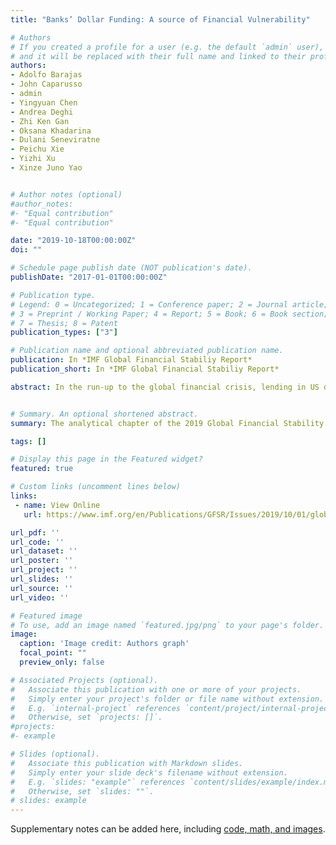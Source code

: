 ```yaml
---
title: "Banks’ Dollar Funding: A source of Financial Vulnerability"

# Authors
# If you created a profile for a user (e.g. the default `admin` user), write the username (folder name) here 
# and it will be replaced with their full name and linked to their profile.
authors:
- Adolfo Barajas
- John Caparusso
- admin
- Yingyuan Chen
- Andrea Deghi
- Zhi Ken Gan
- Oksana Khadarina
- Dulani Seneviratne
- Peichu Xie
- Yizhi Xu 
- Xinze Juno Yao


# Author notes (optional)
#author_notes:
#- "Equal contribution"
#- "Equal contribution"

date: "2019-10-18T00:00:00Z"
doi: ""

# Schedule page publish date (NOT publication's date).
publishDate: "2017-01-01T00:00:00Z"

# Publication type.
# Legend: 0 = Uncategorized; 1 = Conference paper; 2 = Journal article;
# 3 = Preprint / Working Paper; 4 = Report; 5 = Book; 6 = Book section;
# 7 = Thesis; 8 = Patent
publication_types: ["3"]

# Publication name and optional abbreviated publication name.
publication: In *IMF Global Financial Stabiliy Report*
publication_short: In *IMF Global Financial Stabiliy Report*

abstract: In the run-up to the global financial crisis, lending in US dollars by global banks headquartered outside the United States (global non-US banks), together with their reliance on short-term and volatile wholesale funding, became crucial transmission mechanisms for shocks that originated in the major funding markets for US dollars. Whereas regulation following the crisis has improved the resilience of banking sectors in many dimensions, these mechanisms remain a source of vulnerability for the global financial system. This chapter constructs three measures to gauge the degree of US dollar funding fragility of global non-US banks and describes their evolution in recent years. Empirical results show that an increase in US dollar funding costs leads to financial stress in the economies that are home to global non-US banks and to spillovers through a cutback in loans to recipient economies, those that borrow US dollars. US dollar funding fragility and the share of US dollar assets to total assets amplify these negative effects. However, some policy-related factors can mitigate them, such as swap line arrangements between central banks and international reserve holdings by home economy central banks. Furthermore, this chapter finds that emerging markets that are recipient economies are particularly susceptible to declines in US dollar cross-border lending because they have limited ability to turn to other sources of US dollar borrowing or to replace dollars with other currencies. These results highlight the importance of controlling vulnerabilities arising from the US dollar funding of non-US banks. The US dollar funding fragility measures constructed in this chapter can help improve their monitoring.


# Summary. An optional shortened abstract.
summary: The analytical chapter of the 2019 Global Financial Stability report investigates USD funding of global banks as a source of vulnerability for the financial system

tags: []

# Display this page in the Featured widget?
featured: true

# Custom links (uncomment lines below)
links:
 - name: View Online
   url: https://www.imf.org/en/Publications/GFSR/Issues/2019/10/01/global-financial-stability-report-october-2019

url_pdf: ''
url_code: ''
url_dataset: ''
url_poster: ''
url_project: ''
url_slides: ''
url_source: ''
url_video: ''

# Featured image
# To use, add an image named `featured.jpg/png` to your page's folder. 
image:
  caption: 'Image credit: Authors graph'
  focal_point: ""
  preview_only: false

# Associated Projects (optional).
#   Associate this publication with one or more of your projects.
#   Simply enter your project's folder or file name without extension.
#   E.g. `internal-project` references `content/project/internal-project/index.md`.
#   Otherwise, set `projects: []`.
#projects:
#- example

# Slides (optional).
#   Associate this publication with Markdown slides.
#   Simply enter your slide deck's filename without extension.
#   E.g. `slides: "example"` references `content/slides/example/index.md`.
#   Otherwise, set `slides: ""`.
# slides: example
---
```




Supplementary notes can be added here, including [code, math, and images](https://wowchemy.com/docs/writing-markdown-latex/).

